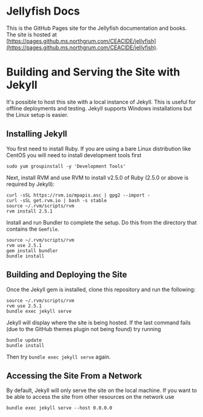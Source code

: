 # Jellyfish Docs
This is the GitHub Pages site for the Jellyfish documentation and books.  The site is hosted at
[https://pages.github.ms.northgrum.com/CEACIDE/jellyfish](https://pages.github.ms.northgrum.com/CEACIDE/jellyfish).

# Building and Serving the Site with Jekyll
It's possible to host this site with a local instance of Jekyll.  This is useful for offline deployments and testing.
Jekyll supports Windows installations but the Linux setup is easier.

## Installing Jekyll
You first need to install Ruby.  If you are using a bare Linux distribution like CentOS you will need to install
development tools first
```
sudo yum groupinstall -y 'Development Tools'
```

Next, install RVM and use RVM to install v2.5.0 of Ruby (2.5.0 or above is required by Jekyll):
```
curl -sSL https://rvm.io/mpapis.asc | gpg2 --import -
curl -sSL get.rvm.io | bash -s stable
source ~/.rvm/scripts/rvm
rvm install 2.5.1
```

Install and run Bundler to complete the setup.  Do this from the directory that contains the `Gemfile`.
```
source ~/.rvm/scripts/rvm
rvm use 2.5.1
gem install bundler
bundle install
```

## Building and Deploying the Site
Once the Jekyll gem is installed, clone this repository and run the following:
```
source ~/.rvm/scripts/rvm
rvm use 2.5.1
bundle exec jekyll serve
```

Jekyll will display where the site is being hosted.  If the last command fails (due to the GitHub themes plugin not
being found) try running
```
bundle update
bundle install
```
Then try `bundle exec jekyll serve` again.

## Accessing the Site From a Network
By default, Jekyll will only serve the site on the local machine.  If you want to be able to access the site from other
resources on the network use
```
bundle exec jekyll serve --host 0.0.0.0
```
